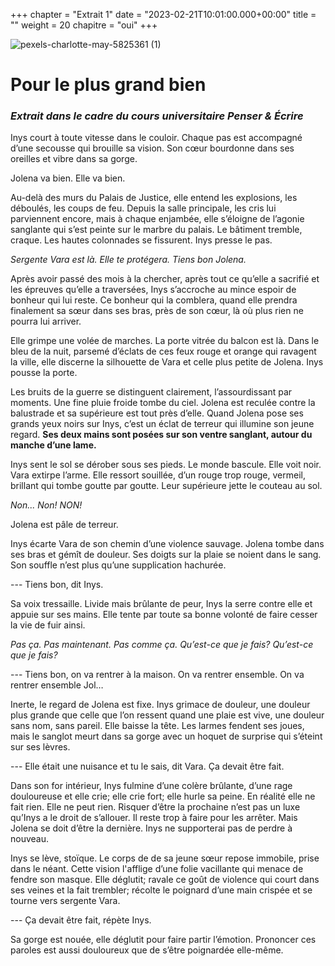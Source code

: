 +++
chapter = "Extrait 1"
date = "2023-02-21T10:01:00.000+00:00"
title = ""
weight = 20
chapitre = "oui"
+++


![pexels-charlotte-may-5825361 (1)](https://user-images.githubusercontent.com/125170529/231292975-d805f438-a68d-4077-9662-5718f91b2c1b.jpg)

# Pour le plus grand bien
 
### _Extrait dans le cadre du cours universitaire Penser & Écrire_


Inys court à toute vitesse dans le couloir. Chaque pas est accompagné d’une secousse qui brouille sa vision. Son cœur bourdonne dans ses oreilles et vibre dans sa gorge.   

Jolena va bien. Elle va bien.  

Au-delà des murs du Palais de Justice, elle entend les explosions, les déboulés, les coups de feu. Depuis la salle principale, les cris lui parviennent encore, mais à chaque enjambée, elle s’éloigne de l’agonie sanglante qui s’est peinte sur le marbre du palais. Le bâtiment tremble, craque. Les hautes colonnades se fissurent. Inys presse le pas. 

 _Sergente Vara est là. Elle te protégera. Tiens bon Jolena._  
 
Après avoir passé des mois à la chercher, après tout ce qu’elle a sacrifié et les épreuves qu’elle a traversées, Inys s’accroche au mince espoir de bonheur qui lui reste. Ce bonheur qui la comblera, quand elle prendra finalement sa sœur dans ses bras, près de son cœur, là où plus rien ne pourra lui arriver.  

Elle grimpe une volée de marches. La porte vitrée du balcon est là. Dans le bleu de la nuit, parsemé d’éclats de ces feux rouge et orange qui ravagent la ville, elle discerne la silhouette de Vara et celle plus petite de Jolena. Inys pousse la porte.  
  
Les bruits de la guerre se distinguent clairement, l’assourdissant par moments. Une fine pluie froide tombe du ciel. Jolena est reculée contre la balustrade et sa supérieure est tout près d’elle. Quand Jolena pose ses grands yeux noirs sur Inys, c’est un éclat de terreur qui illumine son jeune regard. **Ses deux mains sont posées sur son ventre sanglant, autour du manche d’une lame.**   

Inys sent le sol se dérober sous ses pieds. Le monde bascule. Elle voit noir. Vara extirpe l’arme. Elle ressort souillée, d’un rouge trop rouge, vermeil, brillant qui tombe goutte par goutte. Leur supérieure jette le couteau au sol.   
  
_Non... Non! NON!_  
  
Jolena est pâle de terreur.    
  
Inys écarte Vara de son chemin d’une violence sauvage. Jolena tombe dans ses bras et gémît de douleur. Ses doigts sur la plaie se noient dans le sang. Son souffle n’est plus qu’une supplication hachurée.  
  
 ---  Tiens bon, dit Inys.     
    
Sa voix tressaille. Livide mais brûlante de peur, Inys la serre contre elle et appuie sur ses mains. Elle tente par toute sa bonne volonté de faire cesser la vie de fuir ainsi.     
   
_Pas ça. Pas maintenant. Pas comme ça. Qu’est-ce que je fais? Qu’est-ce que je fais?_   
   
--- Tiens bon, on va rentrer à la maison. On va rentrer ensemble. On va rentrer ensemble Jol…   
  
Inerte, le regard de Jolena est fixe. Inys grimace de douleur, une douleur plus grande que celle que l’on ressent quand une plaie est vive, une douleur sans nom, sans pareil.  Elle baisse la tête. Les larmes fendent ses joues, mais le sanglot meurt dans sa gorge avec un hoquet de surprise qui s’éteint sur ses lèvres.   
  
--- Elle était une nuisance et tu le sais, dit Vara. Ça devait être fait.   
  
Dans son for intérieur, Inys fulmine d’une colère brûlante, d’une rage douloureuse et elle crie; elle crie fort; elle hurle sa peine. En réalité elle ne fait rien.    Elle ne peut rien. Risquer d’être la prochaine n’est pas un luxe qu’Inys a le droit de s’allouer. Il reste trop à faire pour les arrêter. Mais Jolena se doit d’être  la dernière. Inys ne supporterai pas de perdre à nouveau.   
  
Inys se lève, stoïque. Le corps de de sa jeune sœur repose immobile, prise dans le néant. Cette vision l'afflige d’une folie vacillante qui menace de fendre son masque. Elle déglutit; ravale ce goût de violence qui court dans ses veines et la fait trembler; récolte le poignard d’une main crispée et se tourne vers sergente Vara.  
  
--- Ça devait être fait, répète Inys.   
  
Sa gorge est nouée, elle déglutit pour faire partir l’émotion. Prononcer ces paroles est aussi douloureux que de s’être poignardée elle-même.  
 
